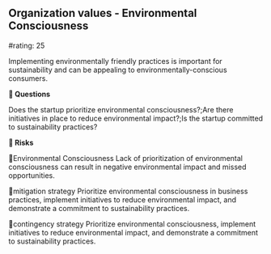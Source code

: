 

## Organization values - Environmental Consciousness

#rating: 25


Implementing environmentally friendly practices is important for sustainability and can be appealing to environmentally-conscious consumers.

**💭 Questions**

Does the startup prioritize environmental consciousness?;Are there initiatives in place to reduce environmental impact?;Is the startup committed to sustainability practices?

**🚨 Risks**

🚨Environmental Consciousness
Lack of prioritization of environmental consciousness can result in negative environmental impact and missed opportunities.

🚨mitigation strategy
Prioritize environmental consciousness in business practices, implement initiatives to reduce environmental impact, and demonstrate a commitment to sustainability practices.

🚨contingency strategy
Prioritize environmental consciousness, implement initiatives to reduce environmental impact, and demonstrate a commitment to sustainability practices.




